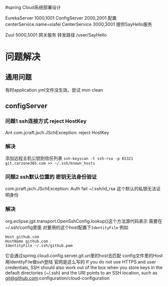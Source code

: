 #spring Cloud系统部署设计

EurekaServer 1000,1001 
ConfigServer 2000,2001  配置 centerService.name=xiafei
CenterService 3000,3001   提供SayHello服务
  
Zuul 5000,5001  网关服务 转发路径 /user/SayHello






# 问题解决
## 通用问题
有时application.yml文件没生效。尝试 mvn clean
## configServer
### 问题1 ssh连接方式 reject HostKey
Ant com.jcraft.jsch.JSchException: reject HostKey

### 解决
添加远程主机公钥到信任列表
`ssh-keyscan -t ssh-rsa -p 65321 git.carzone365.com >> ~/.ssh/known_hosts`


### 问题2 ssh默认位置的 密钥无法身份验证
 com.jcraft.jsch.JSchException: Auth fail ~/.ssh/id_rsa 这个默认的私钥无法证明身份

### 解决
org.eclipse.jgit.transport.OpenSshConfig.lookup()这个方法源代码表示
需要在~/.ssh/config里面 对要用的这个host配置下`IdentityFile`
例如
```
Host github.com
HostName github.com
IdentityFile ~/.ssh/github.pem
```
它会通过spring.cloud.config.server.git.uri里的host去匹配 config文件里的Host 用IdentityFile做ssh登陆
官网是这么写的
If you do not use HTTPS and user credentials, SSH should also work out of the box when you store keys in the default directories (~/.ssh) and the  URI points to an SSH location, such as git@github.com:configuration/cloud-configuration